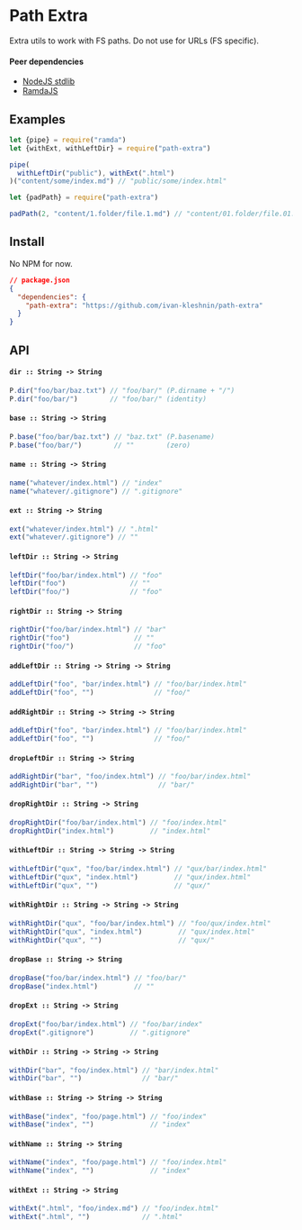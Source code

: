 # Path Extra

Extra utils to work with FS paths. Do not use for URLs (FS specific).

#### Peer dependencies

* [NodeJS stdlib](https://nodejs.org/api/)
* [RamdaJS](http://ramdajs.com/)

## Examples

```js
let {pipe} = require("ramda")
let {withExt, withLeftDir} = require("path-extra")

pipe(
  withLeftDir("public"), withExt(".html")
)("content/some/index.md") // "public/some/index.html"
```

```js
let {padPath} = require("path-extra")

padPath(2, "content/1.folder/file.1.md") // "content/01.folder/file.01.md"
```

## Install

No NPM for now.

```json
// package.json
{
  "dependencies": {
    "path-extra": "https://github.com/ivan-kleshnin/path-extra"
  }
}
```

## API

#### `dir :: String -> String`

```js
P.dir("foo/bar/baz.txt") // "foo/bar/" (P.dirname + "/")
P.dir("foo/bar/")        // "foo/bar/" (identity)
```

#### `base :: String -> String`

```js
P.base("foo/bar/baz.txt") // "baz.txt" (P.basename)
P.base("foo/bar/")        // ""        (zero)
```

#### `name :: String -> String`

```js
name("whatever/index.html") // "index"
name("whatever/.gitignore") // ".gitignore"
```

#### `ext :: String -> String`

```js
ext("whatever/index.html") // ".html"
ext("whatever/.gitignore") // ""
```

#### `leftDir :: String -> String`

```js
leftDir("foo/bar/index.html") // "foo"
leftDir("foo")                // ""
leftDir("foo/")               // "foo"
```

#### `rightDir :: String -> String`

```js
rightDir("foo/bar/index.html") // "bar"
rightDir("foo")                // ""
rightDir("foo/")               // "foo"
```

#### `addLeftDir :: String -> String -> String`

```js
addLeftDir("foo", "bar/index.html") // "foo/bar/index.html"
addLeftDir("foo", "")               // "foo/"
```

#### `addRightDir :: String -> String -> String`

```js
addLeftDir("foo", "bar/index.html") // "foo/bar/index.html"
addLeftDir("foo", "")               // "foo/"
```

#### `dropLeftDir :: String -> String`

```js
addRightDir("bar", "foo/index.html") // "foo/bar/index.html"
addRightDir("bar", "")               // "bar/"
```

#### `dropRightDir :: String -> String`

```js
dropRightDir("foo/bar/index.html") // "foo/index.html"
dropRightDir("index.html")         // "index.html"
```

#### `withLeftDir :: String -> String -> String`

```js
withLeftDir("qux", "foo/bar/index.html") // "qux/bar/index.html"
withLeftDir("qux", "index.html")         // "qux/index.html"
withLeftDir("qux", "")                   // "qux/"
```

#### `withRightDir :: String -> String -> String`

```js
withRightDir("qux", "foo/bar/index.html") // "foo/qux/index.html"
withRightDir("qux", "index.html")         // "qux/index.html"
withRightDir("qux", "")                   // "qux/"
```

#### `dropBase :: String -> String`

```js
dropBase("foo/bar/index.html") // "foo/bar/"
dropBase("index.html")         // ""
```

#### `dropExt :: String -> String`

```js
dropExt("foo/bar/index.html") // "foo/bar/index"
dropExt(".gitignore")         // ".gitignore"
```

#### `withDir :: String -> String -> String`

```js
withDir("bar", "foo/index.html") // "bar/index.html"
withDir("bar", "")               // "bar/"
```

#### `withBase :: String -> String -> String`

```js
withBase("index", "foo/page.html") // "foo/index"
withBase("index", "")              // "index"
```

#### `withName :: String -> String`

```js
withName("index", "foo/page.html") // "foo/index.html"
withName("index", "")              // "index"
```

#### `withExt :: String -> String`

```js
withExt(".html", "foo/index.md") // "foo/index.html"
withExt(".html", "")             // ".html"
```
